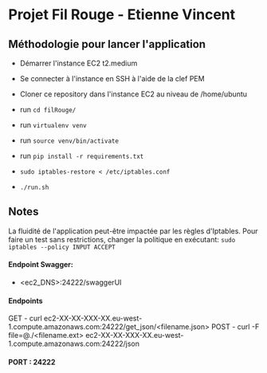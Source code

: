 # Projet Fil Rouge - Etienne Vincent

## Méthodologie pour lancer l'application

- Démarrer l'instance EC2 t2.medium
- Se connecter à l'instance en SSH à l'aide de la clef PEM
- Cloner ce repository dans l'instance EC2 au niveau de /home/ubuntu
- run `cd filRouge/`
- run `virtualenv venv`
- run `source venv/bin/activate`
- run `pip install -r requirements.txt`

- `sudo iptables-restore < /etc/iptables.conf`
- `./run.sh`

## Notes

La fluidité de l'application peut-être impactée par les règles d'Iptables. Pour faire un test sans restrictions, changer la politique en exécutant: `sudo iptables --policy INPUT ACCEPT`

#### Endpoint Swagger:
- <ec2_DNS>:24222/swaggerUI
#### Endpoints 
GET - curl ec2-XX-XX-XXX-XX.eu-west-1.compute.amazonaws.com:24222/get_json/<filename.json>
POST - curl -F file=@./<filename.ext> ec2-XX-XX-XXX-XX.eu-west-1.compute.amazonaws.com:24222/json
#### PORT : 24222


